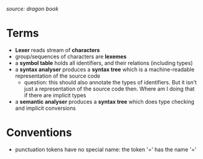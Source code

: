 *source: dragon book*

# Terms
* **Lexer** reads stream of **characters**
* group/sequences of characters are **lexemes**
* a **symbol table** holds all identifiers, and their relations (including types)
* a **syntax analyser** produces a **syntax tree** which is a machine-readable representation of the source code
  * question: this should also annotate the types of identifiers. But it isn't just a representation of the source code then. Where am I doing that if there are implicit types
* a **semantic analyser** produces a **syntax tree** which does type checking and implicit conversions


# Conventions
* punctuation tokens have no special name: the token '=' has the name '='
